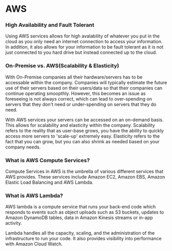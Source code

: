 # AWS

### High Availability and Fault Tolerant
Using AWS services allows for high avalability of whatever you put in the cloud as you only need an internet connection to access your information. In addition, it also allows for your information to be fault tolerant as it is not just connected to you hard drive but instead connected up to the cloud. 

### On-Premise vs. AWS(Scalability & Elasticity)
With On-Premise companies all their hardware/servers has to be accessable within the company. Companies will typically estimate the future use of their servers based on their users/data so that their companies can continue operating smoopthly. However, this becomes an issue as foreseeing is not always correct, which can lead to over-spending on servers that they don't need or under-spending on servers that they do need. 

With AWS services your servers can be accessed on an on-demand basis. This allows for scalability and elasticity within the company. Scalability refers to the reality that as user-base grows, you have the ability to quickly access more servers to 'scale-up' extremely easy. Elasticity refers to the fact that you can grow, but you can also shrink as needed based on your company needs. 

### What is AWS Compute Services?
Compute Services in AWS is the umbrella of various different services that AWS provides. These services include Amazon EC2, Amazon EBS, Amazon Elastic Load Balancing and AWS Lambda.

### What is AWS Lambda?
AWS lambda is a compute service that runs your back-end code which responds to events such as object uploads such as S3 buckets, updates to Amazon DynamoDB tables, data in Amazon Kinesis streams or in-app activity. 

Lambda handles all the capacity, scaling, and the administration of the infrastructure to run your code. It also provides visibility into performance with Amazon Cloud Watch. 
